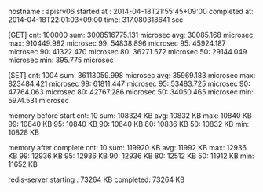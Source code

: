 hostname    : apisrv06
started at  : 2014-04-18T21:55:45+09:00
completed at: 2014-04-18T22:01:03+09:00
time: 317.080318641 sec

[GET]
cnt: 100000
sum: 3008516775.131 microsec
avg: 30085.168 microsec
max: 910449.982 microsec
 99: 54838.896 microsec
 95: 45924.187 microsec
 90: 41322.470 microsec
 80: 36271.572 microsec
 50: 29144.049 microsec
min:   395.775 microsec

[SET]
cnt: 1004
sum: 36113059.998 microsec
avg: 35969.183 microsec
max: 823484.421 microsec
 99: 61811.447 microsec
 95: 53483.725 microsec
 90: 47764.063 microsec
 80: 42767.286 microsec
 50: 34050.465 microsec
min:  5974.531 microsec

memory before start
cnt: 10
sum: 108324 KB
avg: 10832 KB
max: 10840 KB
 99: 10840 KB
 95: 10840 KB
 90: 10840 KB
 80: 10836 KB
 50: 10832 KB
min: 10828 KB

memory after complete
cnt: 10
sum: 119920 KB
avg: 11992 KB
max: 12936 KB
 99: 12936 KB
 95: 12936 KB
 90: 12936 KB
 80: 12512 KB
 50: 11912 KB
min: 11652 KB

redis-server
starting : 73264 KB
completed: 73264 KB
